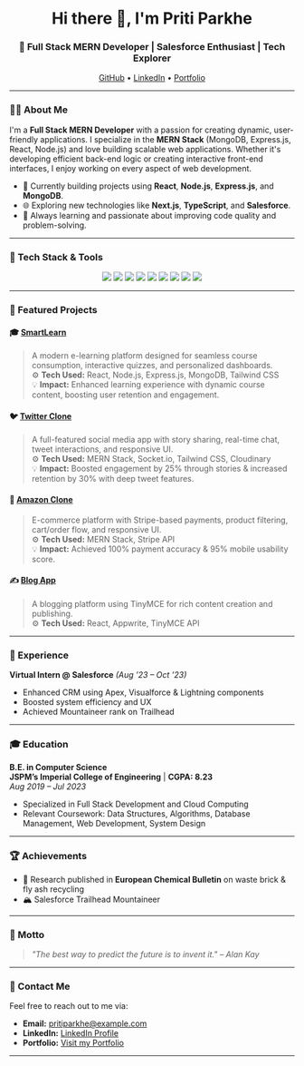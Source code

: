 <h1 align="center">Hi there 👋, I'm Priti Parkhe</h1>
<h3 align="center">🚀 Full Stack MERN Developer | Salesforce Enthusiast | Tech Explorer</h3>

<p align="center">
  <a href="https://github.com/pritiparkhe">GitHub</a> •
  <a href="https://linkedin.com/in/pritiparkhe">LinkedIn</a> •
  <a href="https://portfolio-alpha-livid-95.vercel.app">Portfolio</a>
</p>

---

### 👩‍💻 About Me

I'm a **Full Stack MERN Developer** with a passion for creating dynamic, user-friendly applications. I specialize in the **MERN Stack** (MongoDB, Express.js, React, Node.js) and love building scalable web applications. Whether it's developing efficient back-end logic or creating interactive front-end interfaces, I enjoy working on every aspect of web development.

- 🚀 Currently building projects using **React**, **Node.js**, **Express.js**, and **MongoDB**.
- 🌐 Exploring new technologies like **Next.js**, **TypeScript**, and **Salesforce**.
- 🧠 Always learning and passionate about improving code quality and problem-solving.

---

### 🧰 Tech Stack & Tools

<p align="center">
  <img src="https://img.shields.io/badge/JavaScript-ES6+-F7DF1E?style=for-the-badge&logo=javascript&logoColor=white" />
  <img src="https://img.shields.io/badge/React-ReactJS-61DAFB?style=for-the-badge&logo=react&logoColor=black" />
  <img src="https://img.shields.io/badge/Node.js-6DA55F?style=for-the-badge&logo=node.js&logoColor=white" />
  <img src="https://img.shields.io/badge/Express.js-000000?style=for-the-badge&logo=express&logoColor=white" />
  <img src="https://img.shields.io/badge/MongoDB-47A248?style=for-the-badge&logo=mongodb&logoColor=white" />
  <img src="https://img.shields.io/badge/TailwindCSS-38B2AC?style=for-the-badge&logo=tailwindcss&logoColor=white" />
  <img src="https://img.shields.io/badge/Git-F05032?style=for-the-badge&logo=git&logoColor=white" />
  <img src="https://img.shields.io/badge/HTML5-E34F26?style=for-the-badge&logo=html5&logoColor=white" />
  <img src="https://img.shields.io/badge/CSS3-1572B6?style=for-the-badge&logo=css3&logoColor=white" />
</p>

---

### 🚀 Featured Projects

#### 🎓 [SmartLearn](https://github.com/pritiparkhe/smartlearn)
> A modern e-learning platform designed for seamless course consumption, interactive quizzes, and personalized dashboards.  
> ⚙️ **Tech Used:** React, Node.js, Express.js, MongoDB, Tailwind CSS  
> 💡 **Impact:** Enhanced learning experience with dynamic course content, boosting user retention and engagement.

#### 🐦 [Twitter Clone](https://github.com/pritiparkhe/twitter-clone)
> A full-featured social media app with story sharing, real-time chat, tweet interactions, and responsive UI.  
> ⚙️ **Tech Used:** MERN Stack, Socket.io, Tailwind CSS, Cloudinary  
> 💡 **Impact:** Boosted engagement by 25% through stories & increased retention by 30% with deep tweet features.

#### 🛒 [Amazon Clone](https://github.com/pritiparkhe/amazon-clone)
> E-commerce platform with Stripe-based payments, product filtering, cart/order flow, and responsive UI.  
> ⚙️ **Tech Used:** MERN Stack, Stripe API  
> 💡 **Impact:** Achieved 100% payment accuracy & 95% mobile usability score.

#### ✍️ [Blog App](https://github.com/pritiparkhe/blog-app)
> A blogging platform using TinyMCE for rich content creation and publishing.  
> ⚙️ **Tech Used:** React, Appwrite, TinyMCE API

---

### 💼 Experience

**Virtual Intern @ Salesforce** *(Aug ’23 – Oct ’23)*  
- Enhanced CRM using Apex, Visualforce & Lightning components  
- Boosted system efficiency and UX  
- Achieved Mountaineer rank on Trailhead

---

### 🎓 Education

**B.E. in Computer Science**  
**JSPM’s Imperial College of Engineering** | **CGPA: 8.23**  
*Aug 2019 – Jul 2023*  
- Specialized in Full Stack Development and Cloud Computing  
- Relevant Coursework: Data Structures, Algorithms, Database Management, Web Development, System Design
---

### 🏆 Achievements

- 📄 Research published in **European Chemical Bulletin** on waste brick & fly ash recycling  
- 🏔️ Salesforce Trailhead Mountaineer

---

### 🌟 Motto

> *"The best way to predict the future is to invent it." – Alan Kay*

---

### 📧 Contact Me

Feel free to reach out to me via:

- **Email:** [pritiparkhe@example.com](mailto:pritiparkhe@example.com)
- **LinkedIn:** [LinkedIn Profile](https://linkedin.com/in/pritiparkhe)
- **Portfolio:** [Visit my Portfolio](https://portfolio-alpha-livid-95.vercel.app)

---



